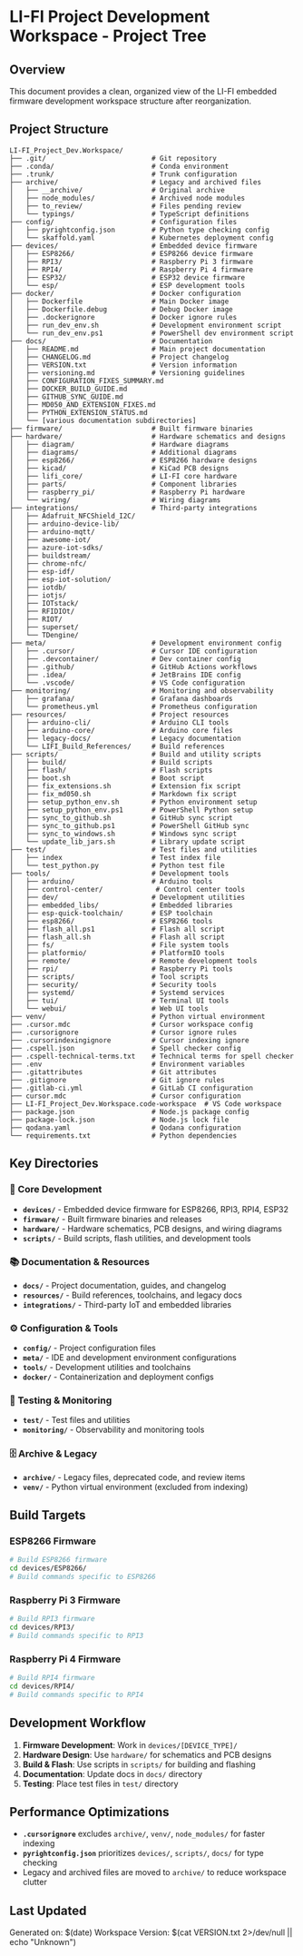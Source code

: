 # LI-FI Project Development Workspace - Project Tree

## Overview

This document provides a clean, organized view of the LI-FI embedded firmware development workspace structure after reorganization.

## Project Structure

```
LI-FI_Project_Dev.Workspace/
├── .git/                          # Git repository
├── .conda/                        # Conda environment
├── .trunk/                        # Trunk configuration
├── archive/                       # Legacy and archived files
│   ├── __archive/                 # Original archive
│   ├── node_modules/              # Archived node modules
│   ├── to_review/                 # Files pending review
│   └── typings/                   # TypeScript definitions
├── config/                        # Configuration files
│   ├── pyrightconfig.json         # Python type checking config
│   └── skaffold.yaml              # Kubernetes deployment config
├── devices/                       # Embedded device firmware
│   ├── ESP8266/                   # ESP8266 device firmware
│   ├── RPI3/                      # Raspberry Pi 3 firmware
│   ├── RPI4/                      # Raspberry Pi 4 firmware
│   ├── ESP32/                     # ESP32 device firmware
│   └── esp/                       # ESP development tools
├── docker/                        # Docker configuration
│   ├── Dockerfile                 # Main Docker image
│   ├── Dockerfile.debug           # Debug Docker image
│   ├── .dockerignore              # Docker ignore rules
│   ├── run_dev_env.sh             # Development environment script
│   └── run_dev_env.ps1            # PowerShell dev environment script
├── docs/                          # Documentation
│   ├── README.md                  # Main project documentation
│   ├── CHANGELOG.md               # Project changelog
│   ├── VERSION.txt                # Version information
│   ├── versioning.md              # Versioning guidelines
│   ├── CONFIGURATION_FIXES_SUMMARY.md
│   ├── DOCKER_BUILD_GUIDE.md
│   ├── GITHUB_SYNC_GUIDE.md
│   ├── MD050_AND_EXTENSION_FIXES.md
│   ├── PYTHON_EXTENSION_STATUS.md
│   └── [various documentation subdirectories]
├── firmware/                      # Built firmware binaries
├── hardware/                      # Hardware schematics and designs
│   ├── diagram/                   # Hardware diagrams
│   ├── diagrams/                  # Additional diagrams
│   ├── esp8266/                   # ESP8266 hardware designs
│   ├── kicad/                     # KiCad PCB designs
│   ├── lifi_core/                 # LI-FI core hardware
│   ├── parts/                     # Component libraries
│   ├── raspberry_pi/              # Raspberry Pi hardware
│   └── wiring/                    # Wiring diagrams
├── integrations/                  # Third-party integrations
│   ├── Adafruit_NFCShield_I2C/
│   ├── arduino-device-lib/
│   ├── arduino-mqtt/
│   ├── awesome-iot/
│   ├── azure-iot-sdks/
│   ├── buildstream/
│   ├── chrome-nfc/
│   ├── esp-idf/
│   ├── esp-iot-solution/
│   ├── iotdb/
│   ├── iotjs/
│   ├── IOTstack/
│   ├── RFIDIOt/
│   ├── RIOT/
│   ├── superset/
│   └── TDengine/
├── meta/                          # Development environment config
│   ├── .cursor/                   # Cursor IDE configuration
│   ├── .devcontainer/             # Dev container config
│   ├── .github/                   # GitHub Actions workflows
│   ├── .idea/                     # JetBrains IDE config
│   └── .vscode/                   # VS Code configuration
├── monitoring/                    # Monitoring and observability
│   ├── grafana/                   # Grafana dashboards
│   └── prometheus.yml             # Prometheus configuration
├── resources/                     # Project resources
│   ├── arduino-cli/               # Arduino CLI tools
│   ├── arduino-core/              # Arduino core files
│   ├── legacy-docs/               # Legacy documentation
│   └── LIFI_Build_References/     # Build references
├── scripts/                       # Build and utility scripts
│   ├── build/                     # Build scripts
│   ├── flash/                     # Flash scripts
│   ├── boot.sh                    # Boot script
│   ├── fix_extensions.sh          # Extension fix script
│   ├── fix_md050.sh               # Markdown fix script
│   ├── setup_python_env.sh        # Python environment setup
│   ├── setup_python_env.ps1       # PowerShell Python setup
│   ├── sync_to_github.sh          # GitHub sync script
│   ├── sync_to_github.ps1         # PowerShell GitHub sync
│   ├── sync_to_windows.sh         # Windows sync script
│   └── update_lib_jars.sh         # Library update script
├── test/                          # Test files and utilities
│   ├── index                      # Test index file
│   └── test_python.py             # Python test file
├── tools/                         # Development tools
│   ├── arduino/                   # Arduino tools
│   ├── control-center/             # Control center tools
│   ├── dev/                       # Development utilities
│   ├── embedded_libs/             # Embedded libraries
│   ├── esp-quick-toolchain/       # ESP toolchain
│   ├── esp8266/                   # ESP8266 tools
│   ├── flash_all.ps1              # Flash all script
│   ├── flash_all.sh               # Flash all script
│   ├── fs/                        # File system tools
│   ├── platformio/                # PlatformIO tools
│   ├── remote/                    # Remote development tools
│   ├── rpi/                       # Raspberry Pi tools
│   ├── scripts/                   # Tool scripts
│   ├── security/                  # Security tools
│   ├── systemd/                   # Systemd services
│   ├── tui/                       # Terminal UI tools
│   └── webui/                     # Web UI tools
├── venv/                          # Python virtual environment
├── .cursor.mdc                    # Cursor workspace config
├── .cursorignore                  # Cursor ignore rules
├── .cursorindexingignore          # Cursor indexing ignore
├── .cspell.json                   # Spell checker config
├── .cspell-technical-terms.txt    # Technical terms for spell checker
├── .env                           # Environment variables
├── .gitattributes                 # Git attributes
├── .gitignore                     # Git ignore rules
├── .gitlab-ci.yml                 # GitLab CI configuration
├── cursor.mdc                     # Cursor configuration
├── LI-FI_Project_Dev.Workspace.code-workspace  # VS Code workspace
├── package.json                   # Node.js package config
├── package-lock.json              # Node.js lock file
├── qodana.yaml                    # Qodana configuration
└── requirements.txt               # Python dependencies
```

## Key Directories

### 🎯 Core Development

- **`devices/`** - Embedded device firmware for ESP8266, RPI3, RPI4, ESP32
- **`firmware/`** - Built firmware binaries and releases
- **`hardware/`** - Hardware schematics, PCB designs, and wiring diagrams
- **`scripts/`** - Build scripts, flash utilities, and development tools

### 📚 Documentation & Resources

- **`docs/`** - Project documentation, guides, and changelog
- **`resources/`** - Build references, toolchains, and legacy docs
- **`integrations/`** - Third-party IoT and embedded libraries

### ⚙️ Configuration & Tools

- **`config/`** - Project configuration files
- **`meta/`** - IDE and development environment configurations
- **`tools/`** - Development utilities and toolchains
- **`docker/`** - Containerization and deployment configs

### 🧪 Testing & Monitoring

- **`test/`** - Test files and utilities
- **`monitoring/`** - Observability and monitoring tools

### 🗄️ Archive & Legacy

- **`archive/`** - Legacy files, deprecated code, and review items
- **`venv/`** - Python virtual environment (excluded from indexing)

## Build Targets

### ESP8266 Firmware

```bash
# Build ESP8266 firmware
cd devices/ESP8266/
# Build commands specific to ESP8266
```

### Raspberry Pi 3 Firmware

```bash
# Build RPI3 firmware
cd devices/RPI3/
# Build commands specific to RPI3
```

### Raspberry Pi 4 Firmware

```bash
# Build RPI4 firmware
cd devices/RPI4/
# Build commands specific to RPI4
```

## Development Workflow

1. **Firmware Development**: Work in `devices/[DEVICE_TYPE]/`
2. **Hardware Design**: Use `hardware/` for schematics and PCB designs
3. **Build & Flash**: Use scripts in `scripts/` for building and flashing
4. **Documentation**: Update docs in `docs/` directory
5. **Testing**: Place test files in `test/` directory

## Performance Optimizations

- **`.cursorignore`** excludes `archive/`, `venv/`, `node_modules/` for faster indexing
- **`pyrightconfig.json`** prioritizes `devices/`, `scripts/`, `docs/` for type checking
- Legacy and archived files are moved to `archive/` to reduce workspace clutter

## Last Updated

Generated on: $(date)
Workspace Version: $(cat VERSION.txt 2>/dev/null || echo "Unknown")
